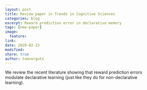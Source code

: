 ```yaml
---
layout: post
title: Review paper in Trends in Cognitive Sciences
categories: blog
excerpt: Reward prediction error in declarative memory
tags: [new-paper]
image:
  feature:
link:
date: 2020-02-23
modified:
share: true
author: tomverguts
---
```


We review the recent literature showing that reward prediction errors modulate declarative learning
(just like they do for non-declarative learning).
